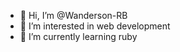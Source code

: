- 👋 Hi, I’m @Wanderson-RB
- 👀 I’m interested in web development
- 🌱 I’m currently learning ruby 

<!---
Wanderson-RB/Wanderson-RB is a ✨ special ✨ repository because its `README.md` (this file) appears on your GitHub profile.
You can click the Preview link to take a look at your changes.
--->
